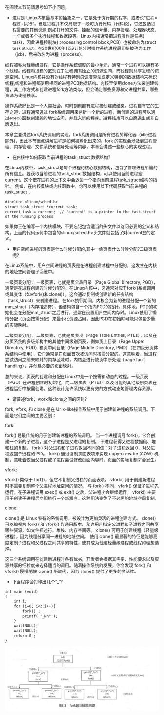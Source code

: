 在阅读本节前请思考如下小问题。

-   进程是 Linux内核最基本的抽象之一，它是处于执行期的程序，或者说“进程=程序+执行”。但是进程并不仅局限于一段可执行代码（代码段)，它还包括进程需要的其他资源,例如打开的文件、挂起的信号量、内存管理、处理器状态、一个或者多个执行线程和数据段等。Linux内核通常把进程叫作是任务( task)，因此进程控制块( processing control block,PCB）也被命名为struct task struct。在20世纪60年代设计的分时操作系统进程最开始被称为工作（job)，后来改名为进程（process）。

线程被称为轻量级进程，它是操作系统调度的最小单元，通常一个进程可以拥有多个线程。线程和进程的区别在于进程拥有独立的资源空间，而线程则共享进程的资源空间。Linux内核并没有对线程有特别的调度算法或定义特别的数据结构来标识线程,线程和进程都使用相同的进程PCB数据结构。内核里使用clone方法来创建线程，其工作方式和创建进程fork方法类似，但会确定哪些资源和父进程共享，哪些资源为线程独享。

操作系统好比是一个人类社会，时时刻刻都有进程被创建或结束。进程自有它的生存之道，进程通常通过 fork系统调用来创新一个新的进程，新创建的进程可以通过exec()函数创建新的地址空间，并载入新的程序。进程结束可以自愿退出或非自愿退出。

本章主要讲述fork系统调用的实现。fork系统调用是所有进程的孵化器（idle进程除外)，因此本节重点讲解进程是如何被孵化出来的。fork 的实现会涉及到进程管理、内存管理、文件系统和信号处理等内容，本章会讲述一些核心的实现过程。

-   在内核中如何获取当前进程的task_struct 数据结构?

在Linux内核中，task_struct是每个进程的核心数据结构，包含了管理进程所需的所有信息。要获取当前进程的task_struct数据结构，可以使用当前进程宏current，这个宏在进程的上下文中会返回一个指向当前进程task_struct结构的指针。
例如，在内核模块或内核函数中，你可以使用以下代码获取当前进程的task_struct：

```
#include <linux/sched.h>
struct task_struct *current_task;
current_task = current;  // 'current' is a pointer to the task_struct of the running process
```

如果你正在编写一个内核模块，不要忘记包含适当的头文件以访问必要的定义和结构。上面的代码示例中包含的<linux/sched.h>头文件就包括了对current宏的定义。

-   用户空间进程的页表是什么时候分配的,其中一级页表什么时候分配?二级页表呢?


在Linux系统中，用户空间进程的页表是在进程创建过程中分配的，这发生在内核的地址空间管理子系统中。

一级页表分配：
一级页表，也就是页全局目录（Page Global Directory, PGD），通常是在进程创建的时候分配的。在Linux内核中，这通常对应于fork()系统调用或其变体（如vfork()和clone()），这会通过复制或创建新的任务结构（task_struct）来创建进程。
在fork执行期间，内核会为新的进程分配一个新的mm_struct（内存描述符），该结构包含一个指向PGD的指针。具体地，PGD的初始化会在分配mm_struct之后进行，通常在设置用户空间内存时。Linux使用了懒惰分配（页面按需分配）来最小化资源占用，因此PGD在初始时可能只包含少量的实际映射。

二级页表分配：
二级页表，也就是页表项（Page Table Entries, PTEs），以及在分页系统的多级架构中的其他中间级别页表，例如页上目录（Page Upper Directory, PUD）和页中间目录（Page Middle Directory, PMD）（在四级分页体系结构中使用），它们通常是在页面首次被访问时按需分配的。这意味着，当进程尝试访问之前未映射的内存区域时，内核会进行缺页中断处理（page fault handling），并创建必要的页面映射。


总的来说，页表的创建和分配在Linux中是一个按需和动态的过程。一级页表（PGD）在进程创建时初始化，而二级页表（PTEs）以及可能的其他级别页表在进程运行中按需创建。这种设计允许系统以更有效的方式动态地管理内存资源。





-   请简述fork，vfork和clone之间的区别?

fork, vfork, 和 clone 是在 Unix-like操作系统中用于创建新进程的系统调用。下面是它们之间的主要区别：


fork:

fork() 是最传统的用于创建新进程的系统调用。
当一个进程调用 fork()，它会创建一个新的子进程，这个子进程是父进程的复制。
子进程获得父进程数据段、堆和栈的复制。
fork() 对父进程和子进程返回不同的值：对子进程返回 0，对父进程返回子进程的 PID。
fork() 通过复制页面表项来实现 copy-on-write (COW) 机制，意味着仅当父进程或子进程尝试修改页面内容时，页面的实际复制才会发生。

vfork:

vfork() 类似于 fork()，但它不复制父进程的页面表项。
vfork() 用于创建新进程时不需要复制整个父进程地址空间的情况。
与 fork() 不同，vfork() 保证子进程先运行，在子进程调用 exec() 或 exit() 之后，父进程才会继续运行。
vfork() 主要用于创建子进程后立即执行一个新程序，这种用法避免了不必要的地址空间复制。

clone:

clone() 是 Linux 特有的系统调用，被设计为更加灵活的进程创建方式。
clone() 可以被视为 fork() 和 vfork() 的通用版本，允许用户指定父进程和子进程之间共享哪些资源，如文件描述符、堆栈、内存空间等。
clone() 可用于创建线程（轻量级进程），因为线程分享同一进程的地址空间。
使用 clone() 最显著的特征是能够高度定制子进程和父进程之间共享的特性，使其成为创建轻量级进程或线程的理想选择。

这三个系统调用在创建新进程时各有优劣，开发者会根据其需要、性能要求以及资源共享的细粒度来选择适当的调用。随着操作系统的发展，你会发现 fork() 和 vfork() 慢慢地被 clone() 所取代，因为 clone() 提供了更多的灵活性。



-   下面程序会打印出几个“_”?

```
int main (void)
{
	int i;
	for (i=0; i<2;i++){
		fork() ;
		printf( "_Nn" );
	}
	wait(NULL);
	wait(NULL);
	return 0 ;
}
```

![](./picture/fork解题思路.jpg)
